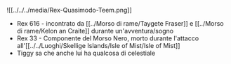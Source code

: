 ![[../../../media/Rex-Quasimodo-Teem.png]]
- Rex 616 - incontrato da [[../Morso di rame/Taygete Fraser]]  e [[../Morso di rame/Kelon an Craite]] durante un'avventura/sogno
- Rex 33 - Componente del Morso Nero, morto durante l'attacco all'[[../../Luoghi/Skellige Islands/Isle of Mist/Isle of Mist]] 
- Tiggy sa che anche lui ha qualcosa di celestiale
